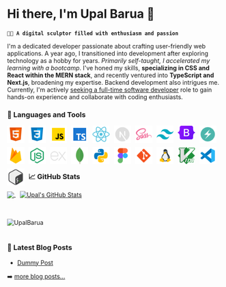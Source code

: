 # Hi there, I'm Upal Barua 👋

**`🧑‍🎨 A digital sculptor filled with enthusiasm and passion`**

<!-- <img style="height:200px;object-fit:cover;object-position:bottom;" src="./images/banner.gif" alt="banner" align="right"> -->

I'm a dedicated developer passionate about crafting user-friendly web applications. A year ago, I transitioned into development after exploring technology as a hobby for years. _Primarily self-taught, I accelerated my learning with a bootcamp_. I've honed my skills, **specializing in CSS and React within the MERN stack**, and recently ventured into **TypeScript and Next.js**, broadening my expertise. Backend development also intrigues me. Currently, I'm actively <u>seeking a full-time software developer</u> role to gain hands-on experience and collaborate with coding enthusiasts.

<!-- <br> -->

### 🧰 Languages and Tools

<img align="left" alt="HTML5" width="40px" style="padding-right:10px;padding-bottom:10px;" src="./images/icons/html5.png"/>
<img align="left" alt="CSS3" width="40px" style="padding-right:10px;padding-bottom:10px;" src="./images/icons/css3.png"/>
<img align="left" alt="Javascript" width="40px" style="padding-right:10px;padding-bottom:10px;" src="./images/icons/javascript.png"/>
<img align="left" alt="TypeScript" width="40px" style="padding-right:10px;padding-bottom:10px;" src="./images/icons/typescript.png"/>
<img align="left" alt="React" width="40px" style="padding-right:10px;padding-bottom:10px;" src="./images/icons/react.png"/>
<img align="left" alt="Next.js" width="40px" style="padding-right:10px;padding-bottom:10px;" src="./images/icons/next-js.png"/>
<img align="left" alt="Sass" width="40px" style="padding-right:10px;padding-bottom:10px;" src="./images/icons/sass.png"/>
<img align="left" alt="Tailwind CSS" width="40px" style="padding-right:10px;padding-bottom:10px;" src="./images/icons/tailwind.png"/>
<img align="left" alt="Bootstrap 5" width="40px" style="padding-right:10px;padding-bottom:10px;" src="./images/icons/bootstrap-5.png"/>
<img align="left" alt="Chakra UI" width="40px" style="padding-right:10px;padding-bottom:10px;" src="./images/icons/chakra-ui.png"/>
<img align="left" alt="Firebase" width="40px" style="padding-right:10px;padding-bottom:10px;" src="./images/icons/firebase.png"/>
<img align="left" alt="Node.js" width="40px" style="padding-right:10px;padding-bottom:10px;" src="./images/icons/node-js.png"/>
<img align="left" alt="Express.js" width="40px" style="padding-right:10px;padding-bottom:10px;" src="./images/icons/express-js.png"/>
<img align="left" alt="MongoDB" width="40px" style="padding-right:10px;padding-bottom:10px;" src="./images/icons/mongodb.png"/>
<img align="left" alt="Python" width="40px" style="padding-right:10px;padding-bottom:10px;" src="./images/icons/python.png"/>
<img align="left" alt="Figma" width="40px" style="padding-right:10px;padding-bottom:10px;" src="./images/icons/figma.png"/>
<img align="left" alt="Git" width="40px" style="padding-right:10px;padding-bottom:10px;" src="./images/icons/git.png"/>
<img align="left" alt="Linux" width="40px" style="padding-right:10px;padding-bottom:10px;" src="./images/icons/linux.png"/>
<img align="left" alt="Vim" width="40px" style="padding-right:10px;padding-bottom:10px;" src="./images/icons/vim.png"/>
<img align="left" alt="VSCode" width="40px" style="padding-right:10px;padding-bottom:10px;" src="./images/icons/vscode.png"/>
<img align="left" alt="Bash" width="40px" style="padding-right:10px;padding-bottom:10px;" src="./images/icons/bash.png"/>

<br>
<br>
<br>
<br>
<br>

### 📈 GitHub Stats

<a href="https://github.com/UpalBarua/UpalBarua" style="padding-right:10px">
  <img align="center" src="https://github-readme-stats.vercel.app/api/top-langs/?username=UpalBarua&hide=java,html,tex&title_color=ffffff&text_color=c9cacc&icon_color=2bbc8a&bg_color=1d1f21&langs_count=3" />
</a>
<a href="https://github.com/UpalBarua/UpalBarua">
  <img align="center" src="https://github-readme-stats.vercel.app/api?username=UpalBarua&show_icons=true&line_height=27&count_private=true&title_color=ffffff&text_color=c9cacc&icon_color=2bbc8a&bg_color=1d1f21" alt="Upal's GitHub Stats" />
</a>

<br>
<br>
<br>

<p align="left"> <img src="https://komarev.com/ghpvc/?username=UpalBarua&label=Profile%20views&color=0e75b6&style=flat" alt="UpalBarua"  align="left" /></p>

<br>
<br>

### 📕 Latest Blog Posts

<!-- BLOG-POST-LIST:START -->

- [Dummy Post](#)
<!-- BLOG-POST-LIST:END -->

➡️ [more blog posts...](#)

<!--

- 🌱 I’m currently learning **Next.js**

- 👨‍💻 All of my projects are available at [https://upal.vercel.app/](https://upal.vercel.app/)

- 💬 Ask me about **React, Javascript**

- 📫 How to reach me **upalbarua52@gmail.com**

- 📄 Know about my experiences [https://drive.google.com/file/d/1fAZLlu-XvqSaNsEETEspeyUlhd1XvMT6/view](https://drive.google.com/file/d/1fAZLlu-XvqSaNsEETEspeyUlhd1XvMT6/view)

- ⚡ Fun fact **I'm your personal humor curator, dedicated to keeping smiles abundant** -->
